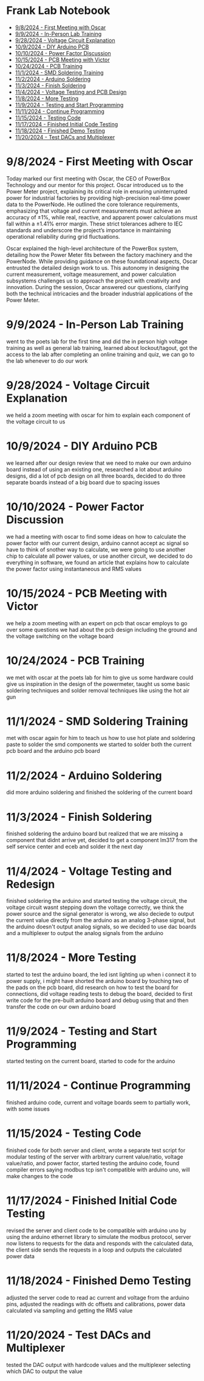 # Frank Lab Notebook

* [9/8/2024 - First Meeting with Oscar](https://github.com/FrankLuuuu/ECE-445-FA24/blob/main/README.md#982024---first-meeting-with-oscar)
* [9/9/2024 - In-Person Lab Training](https://github.com/FrankLuuuu/ECE-445-FA24/tree/main?tab=readme-ov-file#992024---in-person-lab-training)
* [9/28/2024 - Voltage Circuit Explanation](https://github.com/FrankLuuuu/ECE-445-FA24/tree/main?tab=readme-ov-file#9282024---voltage-circuit-explanation)
* [10/9/2024 - DIY Arduino PCB](https://github.com/FrankLuuuu/ECE-445-FA24/tree/main?tab=readme-ov-file#1092024---diy-arduino-pcb)
* [10/10/2024 - Power Factor Discussion](https://github.com/FrankLuuuu/ECE-445-FA24/tree/main?tab=readme-ov-file#10102024---power-factor-discussion)
* [10/15/2024 - PCB Meeting with Victor](https://github.com/FrankLuuuu/ECE-445-FA24/tree/main?tab=readme-ov-file#10152024---pcb-meeting-with-victor)
* [10/24/2024 - PCB Training](https://github.com/FrankLuuuu/ECE-445-FA24/tree/main?tab=readme-ov-file#10242024---pcb-training)
* [11/1/2024 - SMD Soldering Training](https://github.com/FrankLuuuu/ECE-445-FA24/tree/main?tab=readme-ov-file#1112024---smd-soldering-training)
* [11/2/2024 - Arduino Soldering](https://github.com/FrankLuuuu/ECE-445-FA24/tree/main?tab=readme-ov-file#1122024---arduino-soldering)
* [11/3/2024 - Finish Soldering](https://github.com/FrankLuuuu/ECE-445-FA24/tree/main?tab=readme-ov-file#1132024---finish-soldering)
* [11/4/2024 - Voltage Testing and PCB Design](https://github.com/FrankLuuuu/ECE-445-FA24/tree/main?tab=readme-ov-file#1142024---voltage-testing-and-redesign)
* [11/8/2024 - More Testing](https://github.com/FrankLuuuu/ECE-445-FA24/blob/main/README.md#1182024---more-testing)
* [11/9/2024 - Testing and Start Programming](https://github.com/FrankLuuuu/ECE-445-FA24/blob/main/README.md#1192024---testing-and-start-programming)
* [11/11/2024 - Continue Programming](https://github.com/FrankLuuuu/ECE-445-FA24/blob/main/README.md#11112024---continue-programming)
* [11/15/2024 - Testing Code](https://github.com/FrankLuuuu/ECE-445-FA24/blob/main/README.md#11152024---testing-code)
* [11/17/2024 - Finished Initial Code Testing](https://github.com/FrankLuuuu/ECE-445-FA24/blob/main/README.md#11172024---finished-initial-code-testing)
* [11/18/2024 - Finished Demo Testing](https://github.com/FrankLuuuu/ECE-445-FA24/blob/main/README.md#11182024---finished-demo-testing)
* [11/20/2024 - Test DACs and Multiplexer](https://github.com/FrankLuuuu/ECE-445-FA24/blob/main/README.md#11202024---test-dacs-and-multiplexer)
  

# 9/8/2024 - First Meeting with Oscar
Today marked our first meeting with Oscar, the CEO of PowerBox Technology and our mentor for this project. Oscar introduced us to the Power Meter project, explaining its critical role in ensuring uninterrupted power for industrial factories by providing high-precision real-time power data to the PowerNode. He outlined the core tolerance requirements, emphasizing that voltage and current measurements must achieve an accuracy of ±1%, while real, reactive, and apparent power calculations must fall within a ±1.41% error margin. These strict tolerances adhere to IEC standards and underscore the project’s importance in maintaining operational reliability during grid fluctuations.

Oscar explained the high-level architecture of the PowerBox system, detailing how the Power Meter fits between the factory machinery and the PowerNode. While providing guidance on these foundational aspects, Oscar entrusted the detailed design work to us. This autonomy in designing the current measurement, voltage measurement, and power calculation subsystems challenges us to approach the project with creativity and innovation. During the session, Oscar answered our questions, clarifying both the technical intricacies and the broader industrial applications of the Power Meter.


# 9/9/2024 - In-Person Lab Training
went to the poets lab for the first time and did the in person high voltage training as well as general lab training, learned about lockout/tagout, got the access to the lab after completing an online training and quiz, we can go to the lab whenever to do our work

# 9/28/2024 - Voltage Circuit Explanation
we held a zoom meeting with oscar for him to explain each component of the voltage circuit to us

# 10/9/2024 - DIY Arduino PCB
we learned after our design review that we need to make our own arduino board instead of using an existing one, researched a lot about arduino designs, did a lot of pcb design on all three boards, decided to do three separate boards instead of a big board due to spacing issues

# 10/10/2024 - Power Factor Discussion
we had a meeting with oscar to find some ideas on how to calculate the power factor with our current design, arduino cannot accept ac signal so have to think of snother way to calculate, we were going to use another chip to calculate all power values, or use another circuit, we decided to do everything in software, we found an article that explains how to calculate the power factor using instantaneous and RMS values

# 10/15/2024 - PCB Meeting with Victor
we help a zoom meeting with an expert on pcb that oscar employs to go over some questions we had about the pcb design including the ground and the voltage switching on the voltage board

# 10/24/2024 - PCB Training
we met with oscar at the poets lab for him to give us some hardware could give us inspiration in the design of the powermeter, taught us some basic soldering techniques and solder removal techniques like using the hot air gun

# 11/1/2024 - SMD Soldering Training
met with oscar again for him to teach us how to use hot plate and soldering paste to solder the smd components we started to solder both the current pcb board and the arduino pcb board

# 11/2/2024 - Arduino Soldering
did more arduino soldering and finished the soldering of the current board

# 11/3/2024 - Finish Soldering
finished soldering the arduino board but realized that we are missing a component that didnt arrive yet, decided to get a component lm317 from the self service center and eceb and solder it the next day

# 11/4/2024 - Voltage Testing and Redesign
finished soldering the arduino and started testing the voltage circuit, the voltage circuit wasnt stepping down the voltage correctly, we think the power source and the signal generator is wrong, we also deciede to output the current value directly from the arduino as an analog 3-phase signal, but the arduino doesn't output analog signals, so we decided to use dac boards and a multiplexer to output the analog signals from the arduino 

# 11/8/2024 - More Testing
started to test the arduino board, the led isnt lighting up when i connect it to power supply, i might have shorted the arduino board by touching two of the pads on the pcb board, did research on how to test the board for connections, did voltage reading tests to debug the board, decided to first write code for the pre-built arduino board and debug using that and then transfer the code on our own arduino board

# 11/9/2024 - Testing and Start Programming
started testing on the current board, started to code for the arduino

# 11/11/2024 - Continue Programming
finished arduino code, current and voltage boards seem to partially work, with some issues

# 11/15/2024 - Testing Code
finished code for both server and client, wrote a separate test script for modular testing of the server with arbitrary current value/ratio, voltage value/ratio, and power factor, started testing the arduino code, found compiler errors saying modbus tcp isn't compatible with arduino uno, will make changes to the code

# 11/17/2024 - Finished Initial Code Testing
revised the server and client code to be compatible with arduino uno by using the arduino ethernet library to simulate the modbus protocol, server now listens to requests for the data and responds with the calculated data, the client side sends the requests in a loop and outputs the calculated power data

# 11/18/2024 - Finished Demo Testing
adjusted the server code to read ac current and voltage from the arduino pins, adjusted the readings with dc offsets and calibrations, power data calculated via sampling and getting the RMS value 

# 11/20/2024 - Test DACs and Multiplexer
tested the DAC output with hardcode values and the multiplexer selecting which DAC to output the value
